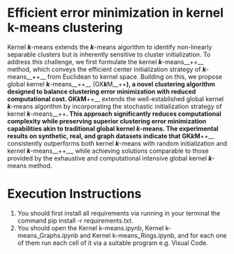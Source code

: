# Efficient error minimization in kernel k-means clustering

Kernel ***k***-means extends the ***k***-means algorithm to identify non-linearly separable clusters but is inherently sensitive to cluster initialization. To address
this challenge, we first formulate the kernel ***k***-means__++__ method, which conveys
the efficient center initialization strategy of ***k***-means__++__ from Euclidean to kernel space. Building on this, we propose global kernel ***k***-means__++__ (GK***k***M__++__), a
novel clustering algorithm designed to balance clustering error minimization with
reduced computational cost. GK***k***M__++__ extends the well-established global kernel
***k***-means algorithm by incorporating the stochastic initialization strategy of kernel
***k***-means__++__. This approach significantly reduces computational complexity while
preserving superior clustering error minimization capabilities akin to traditional
global kernel ***k***-means. The experimental results on synthetic, real, and graph
datasets indicate that GK***k***M__++__ consistently outperforms both kernel ***k***-means
with random initialization and kernel ***k***-means__++__, while achieving solutions comparable to those provided by the exhaustive and computational intensive global
kernel ***k***-means method.


# Execution Instructions
1) You should first install all requirements via running in your terminal the command pip install -r requirements.txt.
2) You should open the Kernel k-means.ipynb, Kernel k-means_Graphs.ipynb and Kernel k-means_Rings.ipynb, and for each one of them run each cell of it via a suitable program e.g. Visual Code.  
